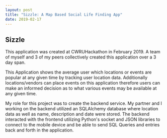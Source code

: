 ```yaml
---
layout: post
title: "Sizzle: A Map Based Social Life Finding App"
date: 2019-02-17
---
```

Sizzle
------
This application was created at CWRUHackathon in February 2019. A team of myself and 3 of my peers collectively created this application over a 3 day span.

This Application shows the average user which locations or events are popular at any given time by tracking user location data. Additionally locations/vendors can place events on this application therefore users can make an informed decision as to what various events may be available at any given time.

My role for this project was to create the backend service. My partner and I working on the backend utilized an SQLAlchemy database where location data as well as name, description and date were stored. The backend interacted with the frontend utilizing Python's socket and JSON libraries to connect to the mobile device and be able to send SQL Queries and entries back and forth in the application.
